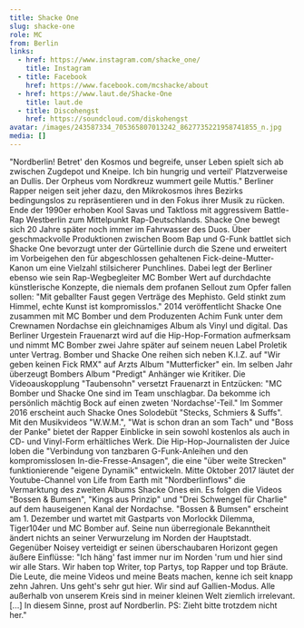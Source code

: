 ```yaml
---
title: Shacke One
slug: shacke-one
role: MC
from: Berlin
links:
  - href: https://www.instagram.com/shacke_one/
    title: Instagram
  - title: Facebook
    href: https://www.facebook.com/mcshacke/about
  - href: https://www.laut.de/Shacke-One
    title: laut.de
  - title: Discohengst
    href: https://soundcloud.com/diskohengst
avatar: /images/243587334_705365807013242_8627735221958741855_n.jpg
media: []
---
```

"Nordberlin! Betret' den Kosmos und begreife, unser Leben spielt sich ab zwischen Zugdepot und Kneipe. Ich bin hungrig und verteil' Platzverweise an Dullis. Der Orpheus vom Nordkreuz wummert geile Muttis." Berliner Rapper neigen seit jeher dazu, den Mikrokosmos ihres Bezirks bedingungslos zu repräsentieren und in den Fokus ihrer Musik zu rücken. Ende der 1990er erhoben Kool Savas und Taktloss mit aggressivem Battle-Rap Westberlin zum Mittelpunkt Rap-Deutschlands. Shacke One bewegt sich 20 Jahre später noch immer im Fahrwasser des Duos.
Über geschmackvolle Produktionen zwischen Boom Bap und G-Funk battlet sich Shacke One bevorzugt unter der Gürtellinie durch die Szene und erweitert im Vorbeigehen den für abgeschlossen gehaltenen Fick-deine-Mutter-Kanon um eine Vielzahl stilsicherer Punchlines. Dabei legt der Berliner ebenso wie sein Rap-Wegbegleiter MC Bomber Wert auf durchdachte künstlerische Konzepte, die niemals dem profanen Sellout zum Opfer fallen sollen: "Mit geballter Faust gegen Verträge des Mephisto. Geld stinkt zum Himmel, echte Kunst ist kompromisslos."
2014 veröffentlicht Shacke One zusammen mit MC Bomber und dem Produzenten Achim Funk unter dem Crewnamen Nordachse ein gleichnamiges Album als Vinyl und digital. Das Berliner Urgestein Frauenarzt wird auf die Hip-Hop-Formation aufmerksam und nimmt MC Bomber zwei Jahre später auf seinem neuen Label Proletik unter Vertrag. Bomber und Shacke One reihen sich neben K.I.Z. auf "Wir geben keinen Fick RMX" auf Arzts Album "Mutterficker" ein. Im selben Jahr überzeugt Bombers Album "Predigt" Anhänger wie Kritiker. Die Videoauskopplung "Taubensohn" versetzt Frauenarzt in Entzücken: "MC Bomber und Shacke One sind im Team unschlagbar. Da bekomme ich persönlich mächtig Bock auf einen zweten 'Nordachse'-Teil."
Im Sommer 2016 erscheint auch Shacke Ones Solodebüt "Stecks, Schmiers & Suffs". Mit den Musikvideos "W.W.M.", "Wat is schon dran an som Tach" und "Boss der Panke" bietet der Rapper Einblicke in sein sowohl kostenlos als auch in CD- und Vinyl-Form erhältliches Werk. Die Hip-Hop-Journalisten der Juice loben die "Verbindung von tanzbaren G-Funk-Anleihen und den kompromisslosen In-die-Fresse-Ansagen", die eine "über weite Strecken" funktionierende "eigene Dynamik" entwickeln.
Mitte Oktober 2017 läutet der Youtube-Channel von Life from Earth mit "Nordberlinflows" die Vermarktung des zweiten Albums Shacke Ones ein. Es folgen die Videos "Bossen & Bumsen", "Kings aus Prinzip" und "Drei Schwengel für Charlie" auf dem hauseigenen Kanal der Nordachse. "Bossen & Bumsen" erscheint am 1. Dezember und wartet mit Gastparts von Morlockk Dilemma, Tiger104er und MC Bomber auf.
Seine nun überregionale Bekanntheit ändert nichts an seiner Verwurzelung im Norden der Hauptstadt. Gegenüber Noisey verteidigt er seinen überschaubaren Horizont gegen äußere Einflüsse: "Ich häng' fast immer nur im Norden 'rum und hier sind wir alle Stars. Wir haben top Writer, top Partys, top Rapper und top Bräute. Die Leute, die meine Videos und meine Beats machen, kenne ich seit knapp zehn Jahren. Uns geht's sehr gut hier. Wir sind auf Gallien-Modus. Alle außerhalb von unserem Kreis sind in meiner kleinen Welt ziemlich irrelevant. [...] In diesem Sinne, prost auf Nordberlin. PS: Zieht bitte trotzdem nicht her."

